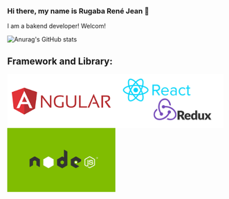 ### Hi there, my name is Rugaba René Jean 👋

I am a bakend developer! Welcom!

![Anurag's GitHub stats](https://github-readme-stats.vercel.app/api?username=ReneRugaba&theme=calm&show_icons=true)

## Framework and Library:
<img align="left" width="250px" src="https://github.com/ReneRugaba/ReneRugaba/blob/main/img/ANGULAR.png"/>
<img align="left" width="250px" src="https://github.com/ReneRugaba/ReneRugaba/blob/main/img/REACT.png"/>
<img align="left" width="250px" src="https://github.com/ReneRugaba/ReneRugaba/blob/main/img/0%20T6tdupZFishq1o5t.png"/>
